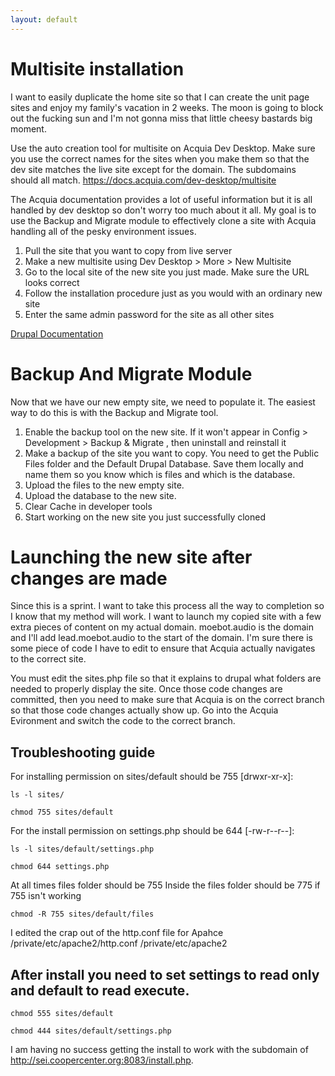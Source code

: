 ```yaml
---
layout: default
---
```


# Multisite installation
I want to easily duplicate the home site so that I can create the unit page sites and enjoy my family's vacation in 2 weeks. The moon is going to block out the fucking sun and I'm not gonna miss that little cheesy bastards big moment.

Use the auto creation tool for multisite on Acquia Dev Desktop. Make sure you use the correct names for the sites when you make them so that the dev site matches the live site except for the domain. The subdomains should all match.
https://docs.acquia.com/dev-desktop/multisite

The Acquia documentation provides a lot of useful information but it is all handled by dev desktop so don't worry too much about it all. My goal is to use the Backup and Migrate module to effectively clone a site with Acquia handling all of the pesky environment issues.

1. Pull the site that you want to copy from live server
2. Make a new multisite using Dev Desktop > More > New Multisite
3. Go to the local site of the new site you just made. Make sure the URL looks correct
4. Follow the installation procedure just as you would with an ordinary new site
5. Enter the same admin password for the site as all other sites

[Drupal Documentation](https://www.drupal.org/docs/7/multisite-drupal/multi-site-sharing-the-same-code-base)

# Backup And Migrate Module

Now that we have our new empty site, we need to populate it. The easiest way to do this is with the Backup and Migrate tool.
1. Enable the backup tool on the new site. If it won't appear in Config > Development > Backup & Migrate , then uninstall and reinstall it
2. Make a backup of the site you want to copy. You need to get the Public Files folder and the Default Drupal Database. Save them locally and name them so you know which is files and which is the database.
3. Upload the files to the new empty site.
4. Upload the database to the new site.
5. Clear Cache in developer tools
6. Start working on the new site you just successfully cloned

# Launching the new site after changes are made

Since this is a sprint. I want to take this process all the way to completion so I know that my method will work. I want to launch my copied site with a few extra pieces of content on my actual domain. moebot.audio is the domain and I'll add lead.moebot.audio to the start of the domain. I'm sure there is some piece of code I have to edit to ensure that Acquia actually navigates to the correct site.

You must edit the sites.php file so that it explains to drupal what folders are needed to properly display the site. Once those code changes are committed, then you need to make sure that Acquia is on the correct branch so that those code  changes actually show up. Go into the Acquia Evironment and switch the code to the correct branch. 

## Troubleshooting guide

For installing permission on sites/default should be 755 [drwxr-xr-x]:

`ls -l sites/`

`chmod 755 sites/default`

For the install permission on settings.php should be 644 [-rw-r--r--]:

`ls -l sites/default/settings.php`

`chmod 644 settings.php `

At all times files folder should be 755
Inside the files folder should be 775 if 755 isn't working

`chmod -R 755 sites/default/files`

I edited the crap out of the http.conf file for Apahce
/private/etc/apache2/http.conf
/private/etc/apache2


## After install you need to set settings to read only and default to read execute.

`chmod 555 sites/default`

`chmod 444 sites/default/settings.php`

I am having no success getting the install to work with the subdomain of http://sei.coopercenter.org:8083/install.php.
